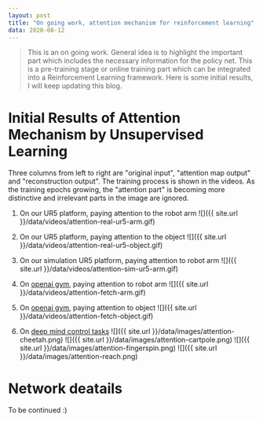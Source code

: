 ```yaml
---
layout: post
title: "On going work, attention mechanism for reinforcement learning"
data: 2020-08-12
---
```


> This is an on going work. General idea is to highlight the important part which includes the necessary
information for the policy net. This is a pre-training stage or online training part which can be integrated into
a Reinforcement Learning framework. Here is some initial results, I will keep updating this blog.

# Initial Results of Attention Mechanism by Unsupervised Learning

Three columns from left to right are "original input", "attention map output" and "reconstruction output". The training process is shown in the videos. As the training epochs growing, the "attention part" is becoming more distinctive and irrelevant parts in the image are ignored.

1. On our UR5 platform, paying attention to the robot arm
![]({{ site.url }}/data/videos/attention-real-ur5-arm.gif)

2. On our UR5 platform, paying attention to the object
![]({{ site.url }}/data/videos/attention-real-ur5-object.gif)

3. On our simulation UR5 platform, paying attention to robot arm
![]({{ site.url }}/data/videos/attention-sim-ur5-arm.gif)

4. On [openai gym](https://gym.openai.com/), paying attention to robot arm
![]({{ site.url }}/data/videos/attention-fetch-arm.gif)

5. On [openai gym](https://gym.openai.com/), paying attention to object
![]({{ site.url }}/data/videos/attention-fetch-object.gif)

6. On [deep mind control tasks](https://deepmind.com/research/open-source/deepmind-control-suite)
![]({{ site.url }}/data/images/attention-cheetah.png)
![]({{ site.url }}/data/images/attention-cartpole.png)
![]({{ site.url }}/data/images/attention-fingerspin.png)
![]({{ site.url }}/data/images/attention-reach.png)

# Network deatails

To be continued :)
